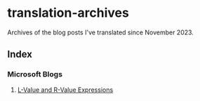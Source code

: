 # translation-archives

Archives of the blog posts I've translated since November 2023.

## Index

### Microsoft Blogs

1. [L-Value and R-Value Expressions](microsoft/001.%20L-Value%20and%20R-Value%20Expressions.md)
